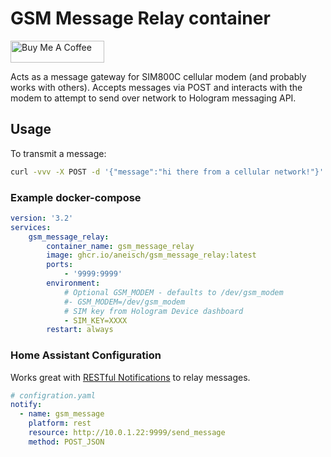 # GSM Message Relay container
<a href="https://www.buymeacoffee.com/aneisch" target="_blank"><img src="https://cdn.buymeacoffee.com/buttons/default-black.png" width="150px" height="35px" alt="Buy Me A Coffee" style="height: 35px !important;width: 150px !important;" ></a><br>

Acts as a message gateway for SIM800C cellular modem (and probably works with others). Accepts messages via POST and interacts with the modem to attempt to send over network to Hologram messaging API.

## Usage
To transmit a message:
```bash
curl -vvv -X POST -d '{"message":"hi there from a cellular network!"}' localhost:9999/send_message
```

### Example docker-compose

```yaml
version: '3.2'
services:
    gsm_message_relay:
        container_name: gsm_message_relay
        image: ghcr.io/aneisch/gsm_message_relay:latest
        ports:
            - '9999:9999'
        environment:
            # Optional GSM_MODEM - defaults to /dev/gsm_modem
            #- GSM_MODEM=/dev/gsm_modem
            # SIM key from Hologram Device dashboard
            - SIM_KEY=XXXX
        restart: always
```
### Home Assistant Configuration

Works great with [RESTful Notifications](https://www.home-assistant.io/integrations/notify.rest/) to relay messages.

```yaml
# configration.yaml
notify:
  - name: gsm_message
    platform: rest
    resource: http://10.0.1.22:9999/send_message
    method: POST_JSON
```